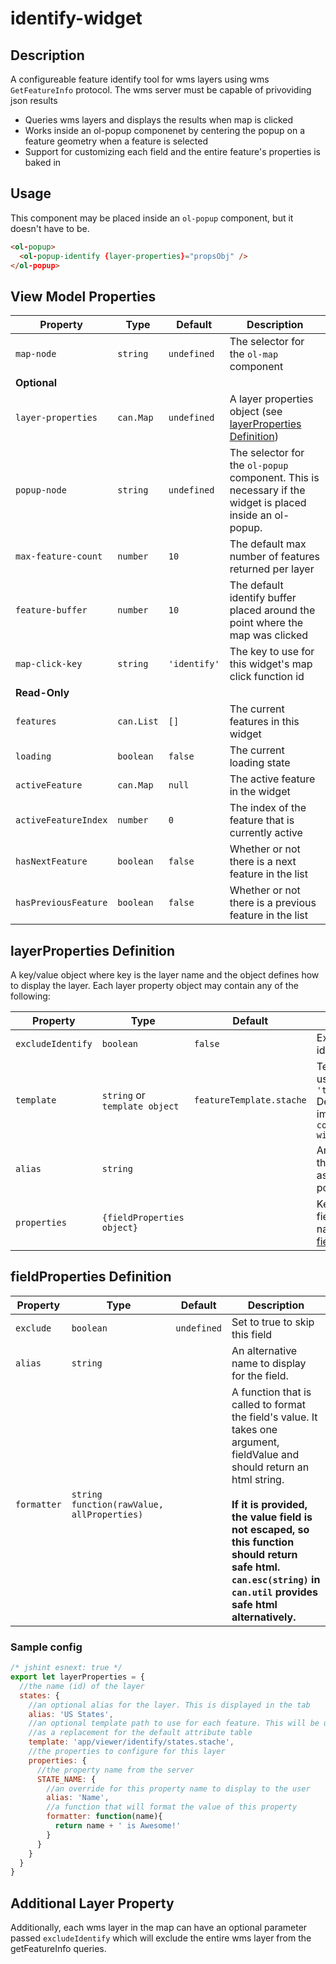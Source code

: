 # identify-widget
## Description
A configureable feature identify tool for wms layers using wms `GetFeatureInfo` protocol. The wms server must be capable of privoviding json results
- Queries wms layers and displays the results when map is clicked
- Works inside an ol-popup componenet by centering the popup on a feature geometry when a feature is selected
- Support for customizing each field and the entire feature's properties is baked in

## Usage
This component may be placed inside an `ol-popup` component, but it doesn't have to be.

```html
<ol-popup>
  <ol-popup-identify {layer-properties}="propsObj" />
</ol-popup>
```

## View Model Properties

Property             | Type       | Default      | Description
-------------------- | ---------- | ------------ | --------------------------------------------------------------------------------------------------------
`map-node`           | `string`   | `undefined`  | The selector for the `ol-map` component
**Optional**         |            |              |
`layer-properties`   | `can.Map`  | `undefined`  | A layer properties object (see [layerProperties Definition](#layerproperties-definition))
`popup-node`         | `string`   | `undefined`  | The selector for the `ol-popup` component. This is necessary if the widget is placed inside an ol-popup.
`max-feature-count`  | `number`   | `10`         | The default max number of features returned per layer
`feature-buffer`     | `number`   | `10`         | The default identify buffer placed around the point where the map was clicked
`map-click-key`      | `string`   | `'identify'` | The key to use for this widget's map click function id
**Read-Only**        |            |              |
`features`           | `can.List` | `[]`         | The current features in this widget
`loading`            | `boolean`  | `false`      | The current loading state
`activeFeature`      | `can.Map`  | `null`       | The active feature in the widget
`activeFeatureIndex` | `number`   | `0`          | The index of the feature that is currently active
`hasNextFeature`     | `boolean`  | `false`      | Whether or not there is a next feature in the list
`hasPreviousFeature` | `boolean`  | `false`      | Whether or not there is a previous feature in the list

## layerProperties Definition
A key/value object where key is the layer name and the object defines how to display the layer. Each layer property object may contain any of the following:

Property          | Type                          | Default                  | Description
----------------- | ----------------------------- | ------------------------ | ----------------------------------------------------------------------------------------------------------------------------------------------------------------------------
`excludeIdentify` | `boolean`                     | `false`                  | Exclude this layer from the identify results
`template`        | `string` or `template object` | `featureTemplate.stache` | Template should be imported using `import template from 'template/path.stache!'` Default is automatically imported from  `components/identify-widget/featureTemplate.stache`
`alias`           | `string`                      |                          | An alternative title to show for the layer title. This will appear as the tab title in the identify popup.
`properties`      | `{fieldProperties object}`    |                          | Key value pairs referencing field names and the field names properties. [See fieldProperties defintions](#fieldproperties-definition)

## fieldProperties Definition

Property    | Type                                       | Default     | Description
----------- | ------------------------------------------ | ----------- | ------------------------------------------------------------------------------------------------------------------------------------------------------------------------------------------------------------------------------------------------------------------------------------------------------------
`exclude`   | `boolean`                                  | `undefined` | Set to true to skip this field
`alias`     | `string`                                   |             | An alternative name  to display for the field.
`formatter` | `string function(rawValue, allProperties)` |             | A function that is called to format the field's value. It takes one argument, fieldValue and should return an html string. <br /><br /><b>If it is provided, the value field is not escaped, so this function should return safe html. `can.esc(string)` in `can.util` provides safe html alternatively.</b>

### Sample config

```Javascript
/* jshint esnext: true */
export let layerProperties = {
  //the name (id) of the layer
  states: {
    //an optional alias for the layer. This is displayed in the tab
    alias: 'US States',
    //an optional template path to use for each feature. This will be used
    //as a replacement for the default attribute table
    template: 'app/viewer/identify/states.stache',
    //the properties to configure for this layer
    properties: {
      //the property name from the server
      STATE_NAME: {
        //an override for this property name to display to the user
        alias: 'Name',
        //a function that will format the value of this property
        formatter: function(name){
          return name + ' is Awesome!'
        }
      }
    }
  }
}
```

## Additional Layer Property
Additionally, each wms layer in the map can have an optional parameter passed `excludeIdentify` which will exclude the entire wms layer from the getFeatureInfo queries.
